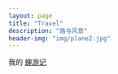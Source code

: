 ```yaml
---
layout: page
title: "Travel"
description: "路与风景"
header-img: "img/plane2.jpg"
---
```




我的 [蝉游记](http://sugardream.github.io)